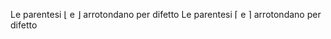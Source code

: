 Le parentesi $\lfloor$ e $\rfloor$ arrotondano per difetto
Le parentesi $\lceil$ e $\rceil$ arrotondano per difetto
